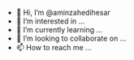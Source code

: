 - 👋 Hi, I’m @aminzahedihesar
- 👀 I’m interested in ...
- 🌱 I’m currently learning ...
- 💞️ I’m looking to collaborate on ...
- 📫 How to reach me ...

<!---
aminzahedihesar/aminzahedihesar is a ✨ special ✨ repository because its `README.md` (this file) appears on your GitHub profile.
You can click the Preview link to take a look at your changes.
--->
